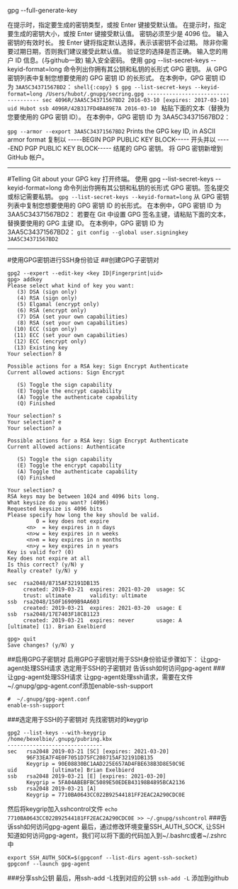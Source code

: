 gpg --full-generate-key

在提示时，指定要生成的密钥类型，或按 Enter 键接受默认值。
在提示时，指定要生成的密钥大小，或按 Enter 键接受默认值。 密钥必须至少是 4096 位。
输入密钥的有效时长。 按 Enter 键将指定默认选择，表示该密钥不会过期。 除非你需要过期日期，否则我们建议接受此默认值。
验证您的选择是否正确。
输入您的用户 ID 信息。(与github一致)
输入安全密码。
使用 gpg --list-secret-keys --keyid-format=long 命令列出你拥有其公钥和私钥的长形式 GPG 密钥。
从 GPG 密钥列表中复制您想要使用的 GPG 密钥 ID 的长形式。 在本例中，GPG 密钥 ID 为 `3AA5C34371567BD2`： ```shell{:copy} $ gpg --list-secret-keys --keyid-format=long /Users/hubot/.gnupg/secring.gpg ------------------------------------ sec 4096R/3AA5C34371567BD2 2016-03-10 [expires: 2017-03-10] uid Hubot ssb 4096R/42B317FD4BA89E7A 2016-03-10 ```
粘贴下面的文本（替换为您要使用的 GPG 密钥 ID）。 在本例中，GPG 密钥 ID 为 3AA5C34371567BD2：

`gpg --armor --export 3AA5C34371567BD2`
Prints the GPG key ID, in ASCII armor format
复制以 -----BEGIN PGP PUBLIC KEY BLOCK----- 开头并以 -----END PGP PUBLIC KEY BLOCK----- 结尾的 GPG 密钥。
将 GPG 密钥新增到 GitHub 帐户。
***
#Telling Git about your GPG key
打开终端。
使用 gpg --list-secret-keys --keyid-format=long 命令列出你拥有其公钥和私钥的长形式 GPG 密钥。签名提交或标记需要私钥。
`gpg --list-secret-keys --keyid-format=long`
从 GPG 密钥列表中复制您想要使用的 GPG 密钥 ID 的长形式。 在本例中，GPG 密钥 ID 为 3AA5C34371567BD2：
若要在 Git 中设置 GPG 签名主键，请粘贴下面的文本，替换要使用的 GPG 主键 ID。 在本例中，GPG 密钥 ID 为 3AA5C34371567BD2：
`git config --global user.signingkey 3AA5C34371567BD2`

***
#使用GPG密钥进行SSH身份验证
##创建GPG子密钥对
```
gpg2 --expert --edit-key <key ID|Fingerprint|uid>
gpg> addkey
Please select what kind of key you want:
   (3) DSA (sign only)
   (4) RSA (sign only)
   (5) Elgamal (encrypt only)
   (6) RSA (encrypt only)
   (7) DSA (set your own capabilities)
   (8) RSA (set your own capabilities)
  (10) ECC (sign only)
  (11) ECC (set your own capabilities)
  (12) ECC (encrypt only)
  (13) Existing key
Your selection? 8

Possible actions for a RSA key: Sign Encrypt Authenticate
Current allowed actions: Sign Encrypt

   (S) Toggle the sign capability
   (E) Toggle the encrypt capability
   (A) Toggle the authenticate capability
   (Q) Finished

Your selection? s
Your selection? e
Your selection? a

Possible actions for a RSA key: Sign Encrypt Authenticate
Current allowed actions: Authenticate

   (S) Toggle the sign capability
   (E) Toggle the encrypt capability
   (A) Toggle the authenticate capability
   (Q) Finished

Your selection? q
RSA keys may be between 1024 and 4096 bits long.
What keysize do you want? (4096)
Requested keysize is 4096 bits
Please specify how long the key should be valid.
         0 = key does not expire
      <n>  = key expires in n days
      <n>w = key expires in n weeks
      <n>m = key expires in n months
      <n>y = key expires in n years
Key is valid for? (0)
Key does not expire at all
Is this correct? (y/N) y
Really create? (y/N) y

sec  rsa2048/8715AF32191DB135
     created: 2019-03-21  expires: 2021-03-20  usage: SC  
     trust: ultimate      validity: ultimate
ssb  rsa2048/150F16909B9AA603
     created: 2019-03-21  expires: 2021-03-20  usage: E  
ssb  rsa2048/17E7403F18CB1123
     created: 2019-03-21  expires: never       usage: A  
[ultimate] (1). Brian Exelbierd

gpg> quit
Save changes? (y/N) y
```
##启用GPG子密钥对
启用GPG子密钥对用于SSH身份验证步骤如下：
让gpg-agent处理SSH请求
选定用于SSH的子密钥对
告诉ssh如何访问gpg-agent
###让gpg-agent处理SSH请求
让gpg-agent处理ssh请求，需要在文件~/.gnupg/gpg-agent.conf添加enable-ssh-support
```
#  ~/.gnupg/gpg-agent.conf
enable-ssh-support
```
###选定用于SSH的子密钥对
先找密钥对的keygrip
```
gpg2 --list-keys --with-keygrip
/home/bexelbie/.gnupg/pubring.kbx
------------------------------
sec   rsa2048 2019-03-21 [SC] [expires: 2021-03-20]
      96F33EA7F4E0F7051D75FC208715AF32191DB135
      Keygrip = 90E08830BC1AAD225E657AD4FBE638B3D8E50C9E
uid           [ultimate] Brian Exelbierd
ssb   rsa2048 2019-03-21 [E] [expires: 2021-03-20]
      Keygrip = 5FA04ABEBFBC5089E50EDEB43198B4895BCA2136
ssb   rsa2048 2019-03-21 [A]
      Keygrip = 7710BA0643CC022B92544181FF2EAC2A290CDC0E
```
然后将keygrip加入sshcontrol文件
`echo 7710BA0643CC022B92544181FF2EAC2A290CDC0E >> ~/.gnupg/sshcontrol`
###告诉ssh如何访问gpg-agent
最后，通过修改环境变量SSH_AUTH_SOCK, 让SSH知道如何访问gpg-agent，我们可以将下面的代码加入到~/.bashrc或者~/.zshrc中
```
export SSH_AUTH_SOCK=$(gpgconf --list-dirs agent-ssh-socket)
gpgconf --launch gpg-agent
```
###分享ssh公钥
最后，用ssh-add -L找到对应的公钥
`ssh-add -L`
添加到github

